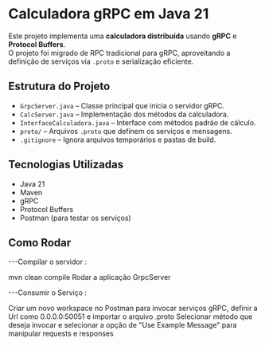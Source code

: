 # Calculadora gRPC em Java 21

Este projeto implementa uma **calculadora distribuída** usando **gRPC** e **Protocol Buffers**.  
O projeto foi migrado de RPC tradicional para gRPC, aproveitando a definição de serviços via `.proto` e serialização eficiente.

## Estrutura do Projeto

- `GrpcServer.java` – Classe principal que inicia o servidor gRPC.
- `CalcServer.java` – Implementação dos métodos da calculadora.
- `InterfaceCalculadora.java` – Interface com métodos padrão de cálculo.
- `proto/` – Arquivos `.proto` que definem os serviços e mensagens.
- `.gitignore` – Ignora arquivos temporários e pastas de build.

## Tecnologias Utilizadas

- Java 21
- Maven
- gRPC
- Protocol Buffers
- Postman (para testar os serviços)
## Como Rodar

---Compilar o servidor :

mvn clean compile
Rodar a aplicação GrpcServer

---Consumir o Serviço : 

Criar um novo workspace no Postman para invocar serviços gRPC, definir a Url como 0.0.0.0:50051 e importar o arquivo .proto
Selecionar método que deseja invocar e selecionar a opção de "Use Example Message" para manipular requests e responses
